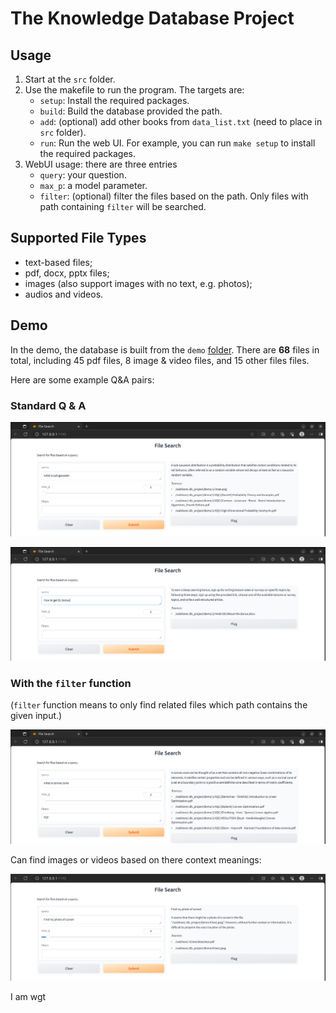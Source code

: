 # The Knowledge Database Project

## Usage

1. Start at the `src` folder.
2. Use the makefile to run the program. The targets are:
    - `setup`: Install the required packages.
    - `build`: Build the database provided the path.
    - `add`: (optional) add other books from `data_list.txt` (need to place in `src` folder).
    - `run`: Run the web UI.
    For example, you can run `make setup` to install the required packages.
3. WebUI usage: there are three entries
    - `query`: your question.
    - `max_p`: a model parameter.
    - `filter`: (optional) filter the files based on the path. Only files with path containing `filter` will be searched.

## Supported File Types

- text-based files;
- pdf, docx, pptx files;
- images (also support images with no text, e.g. photos);
- audios and videos.

## Demo

In the demo, the database is built from the `demo` [folder](./demo). There are **68** files in total, including 45 pdf files, 8 image & video files, and 15 other files files.

Here are some example Q&A pairs:

### Standard Q & A

![](./docs/assets/qa1.png)

![](./docs/assets/qa2.png)

### With the `filter` function

(`filter` function means to only find related files which path contains the given input.)

![](./docs/assets/with-filter.png)

Can find images or videos based on there context meanings:

![](./docs/assets/with-image.png)

I am wgt